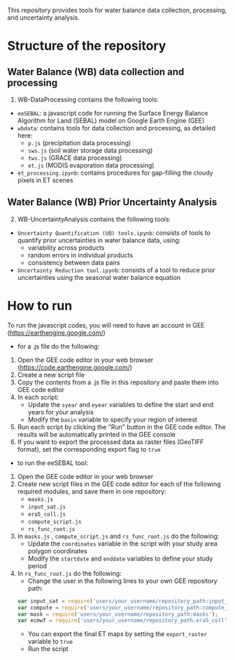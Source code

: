 This repository provides tools for water balance data collection, processing, and uncertainty analysis. 
# Structure of the repository 
## Water Balance (WB) data collection and processing
1) WB-DataProcessing contains the following tools:
 * `eeSEBAL`: a javascript code for running the Surface Energy Balance Algorithm for Land (SEBAL) model on Google Earth Engine (GEE) 
 * `wbdata`:  contains tools for data collection and processing, as detailed here:
   * `p.js` (precipitation data processing)
   * `sws.js` (soil water storage data processing)
   * `tws.js` (GRACE data processing)
   * `et.js` (MODIS evaporation data processing)
 * `et_processing.ipynb`: contains procedures for gap-filling the cloudy pixels in ET scenes

## Water Balance (WB) Prior Uncertainty Analysis
2) WB-UncertaintyAnalysis contains the following tools:
 * `Uncertainty Quantification (UQ) tools.ipynb`: consists of tools to quantify prior uncertainties in water balance data, using:
    * variability across products
    * random errors in individual products
    * consistency between data pairs
 * `Uncertainty Reduction tool.ipynb`: consists of a tool to reduce prior uncertainties using the seasonal water balance equation
   
# How to run 
To run the javascript codes, you will need to have an account in GEE (https://earthengine.google.com/)

* for a .js file do the following:
  
1. Open the GEE code editor in your web browser (https://code.earthengine.google.com/)
2. Create a new script file 
3. Copy the contents from a .js file in this repository and paste them into GEE code editor
5. In each script: 
   * Update the `syear` and `eyear` variables to define the start and end years for your analysis
   * Modify the `basin` variable to specify your region of interest
3. Run each script by clicking the "Run" button in the GEE code editor. The results will be automatically printed in the GEE console
4. If you want to export the processed data as raster files (GeoTIFF format), set the corresponding export flag to `true`

* to run the eeSEBAL tool:
  
1. Open the GEE code editor in your web browser
2. Create new script files in the GEE code editor for each of the following required modules, and save them in one repository:
   * `masks.js`
   * `input_sat.js`
   * `era5_coll.js`
   * `compute_script.js`
   * `rs_func_root.js`
3. In `masks.js` , `compute_script.js` and `rs_func_root.js` do the following:
   * Update the `coordinates` variable in the script with your study area polygon coordinates
   * Modify the `startdate` and `enddate` variables to define your study period
4. In `rs_func_root.js` do the following:
   * Change the user in the following lines to your own GEE repository path:
   ```javascript
   var input_sat = require('users/your_username/repository_path:input_sat');
   var compute = require('users/your_username/repository_path:compute_script');
   var mask = require('users/your_username/repository_path:masks');
   var ecmwf = require('users/your_username/repository_path:era5_coll');
   ```
   * You can export the final ET maps by setting the `export_raster` variable to `true` 
   * Run the script
   


  

